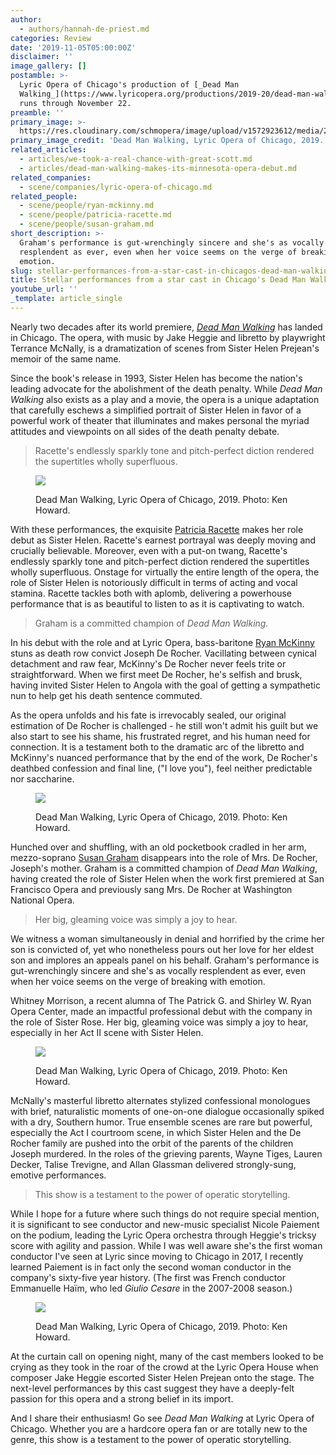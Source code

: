 ```yaml
---
author:
  - authors/hannah-de-priest.md
categories: Review
date: '2019-11-05T05:00:00Z'
disclaimer: ''
image_gallery: []
postamble: >-
  Lyric Opera of Chicago's production of [_Dead Man
  Walking_](https://www.lyricopera.org/productions/2019-20/dead-man-walking/)
  runs through November 22.
preamble: ''
primary_image: >-
  https://res.cloudinary.com/schmopera/image/upload/v1572923612/media/2019/11/sqLOCDeadManWalking6531_dy0mye.jpg
primary_image_credit: 'Dead Man Walking, Lyric Opera of Chicago, 2019. Photo: Ken Howard.'
related_articles:
  - articles/we-took-a-real-chance-with-great-scott.md
  - articles/dead-man-walking-makes-its-minnesota-opera-debut.md
related_companies:
  - scene/companies/lyric-opera-of-chicago.md
related_people:
  - scene/people/ryan-mckinny.md
  - scene/people/patricia-racette.md
  - scene/people/susan-graham.md
short_description: >-
  Graham's performance is gut-wrenchingly sincere and she's as vocally
  resplendent as ever, even when her voice seems on the verge of breaking with
  emotion.
slug: stellar-performances-from-a-star-cast-in-chicagos-dead-man-walking
title: Stellar performances from a star cast in Chicago's Dead Man Walking
youtube_url: ''
_template: article_single
---
```


Nearly two decades after its world premiere, [_Dead Man Walking_](https://www.lyricopera.org/productions/2019-20/dead-man-walking/) has landed in Chicago. The opera, with music by Jake Heggie and libretto by playwright Terrance McNally, is a dramatization of scenes from Sister Helen Prejean's memoir of the same name.

Since the book's release in 1993, Sister Helen has become the nation's leading advocate for the abolishment of the death penalty. While _Dead Man Walking_ also exists as a play and a movie, the opera is a unique adaptation that carefully eschews a simplified portrait of Sister Helen in favor of a powerful work of theater that illuminates and makes personal the myriad attitudes and viewpoints on all sides of the death penalty debate.

> Racette's endlessly sparkly tone and pitch-perfect diction rendered the supertitles wholly superfluous.

<figure data-type="image">

![](https://res.cloudinary.com/schmopera/image/upload/v1572923669/media/2019/11/LOCDeadManWalking674_nkambc.jpg)

<figcaption>Dead Man Walking, Lyric Opera of Chicago, 2019. Photo: Ken Howard.</figcaption>  
</figure>

With these performances, the exquisite [Patricia Racette](/scene/people/patricia-racette/) makes her role debut as Sister Helen. Racette's earnest portrayal was deeply moving and crucially believable. Moreover, even with a put-on twang, Racette's endlessly sparkly tone and pitch-perfect diction rendered the supertitles wholly superfluous. Onstage for virtually the entire length of the opera, the role of Sister Helen is notoriously difficult in terms of acting and vocal stamina. Racette tackles both with aplomb, delivering a powerhouse performance that is as beautiful to listen to as it is captivating to watch.

> Graham is a committed champion of _Dead Man Walking._

In his debut with the role and at Lyric Opera, bass-baritone [Ryan McKinny](/scene/people/ryan-mckinny/) stuns as death row convict Joseph De Rocher. Vacillating between cynical detachment and raw fear, McKinny's De Rocher never feels trite or straightforward. When we first meet De Rocher, he's selfish and brusk, having invited Sister Helen to Angola with the goal of getting a sympathetic nun to help get his death sentence commuted.

As the opera unfolds and his fate is irrevocably sealed, our original estimation of De Rocher is challenged - he still won't admit his guilt but we also start to see his shame, his frustrated regret, and his human need for connection. It is a testament both to the dramatic arc of the libretto and McKinny's nuanced performance that by the end of the work, De Rocher's deathbed confession and final line, ("I love you"), feel neither predictable nor saccharine.

<figure data-type="image">

![](https://res.cloudinary.com/schmopera/image/upload/v1572923621/media/2019/11/LOCDeadManWalking3375_h59dyw.jpg)

<figcaption>Dead Man Walking, Lyric Opera of Chicago, 2019. Photo: Ken Howard.</figcaption>  
</figure>

Hunched over and shuffling, with an old pocketbook cradled in her arm, mezzo-soprano [Susan Graham](/scene/people/susan-graham/) disappears into the role of Mrs. De Rocher, Joseph's mother. Graham is a committed champion of _Dead Man Walking_, having created the role of Sister Helen when the work first premiered at San Francisco Opera and previously sang Mrs. De Rocher at Washington National Opera.

> Her big, gleaming voice was simply a joy to hear.

We witness a woman simultaneously in denial and horrified by the crime her son is convicted of, yet who nonetheless pours out her love for her eldest son and implores an appeals panel on his behalf. Graham's performance is gut-wrenchingly sincere and she's as vocally resplendent as ever, even when her voice seems on the verge of breaking with emotion.

Whitney Morrison, a recent alumna of The Patrick G. and Shirley W. Ryan Opera Center, made an impactful professional debut with the company in the role of Sister Rose. Her big, gleaming voice was simply a joy to hear, especially in her Act II scene with Sister Helen.

<figure data-type="image">

![](https://res.cloudinary.com/schmopera/image/upload/v1572923633/media/2019/11/LOCDeadManWalking4430_flplf1.jpg)

<figcaption>Dead Man Walking, Lyric Opera of Chicago, 2019. Photo: Ken Howard.</figcaption>  
</figure>

McNally's masterful libretto alternates stylized confessional monologues with brief, naturalistic moments of one-on-one dialogue occasionally spiked with a dry, Southern humor. True ensemble scenes are rare but powerful, especially the Act I courtroom scene, in which Sister Helen and the De Rocher family are pushed into the orbit of the parents of the children Joseph murdered. In the roles of the grieving parents, Wayne Tiges, Lauren Decker, Talise Trevigne, and Allan Glassman delivered strongly-sung, emotive performances.

> This show is a testament to the power of operatic storytelling.

While I hope for a future where such things do not require special mention, it is significant to see conductor and new-music specialist Nicole Paiement on the podium, leading the Lyric Opera orchestra through Heggie's tricksy score with agility and passion. While I was well aware she's the first woman conductor I've seen at Lyric since moving to Chicago in 2017, I recently learned Paiement is in fact only the second woman conductor in the company's sixty-five year history. (The first was French conductor Emmanuelle Haïm, who led _Giulio Cesare_ in the 2007-2008 season.)

<figure data-type="image">

![](https://res.cloudinary.com/schmopera/image/upload/v1572923650/media/2019/11/LOCDeadManWalking4335_eg8ixv.jpg)

<figcaption>Dead Man Walking, Lyric Opera of Chicago, 2019. Photo: Ken Howard.</figcaption>  
</figure>

At the curtain call on opening night, many of the cast members looked to be crying as they took in the roar of the crowd at the Lyric Opera House when composer Jake Heggie escorted Sister Helen Prejean onto the stage. The next-level performances by this cast suggest they have a deeply-felt passion for this opera and a strong belief in its import.

And I share their enthusiasm! Go see _Dead Man Walking_ at Lyric Opera of Chicago. Whether you are a hardcore opera fan or are totally new to the genre, this show is a testament to the power of operatic storytelling.
